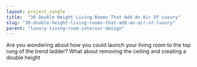 ```yaml
---
layout: project_single
title:  "30 Double Height Living Rooms That Add An Air Of Luxury"
slug: "30-double-height-living-rooms-that-add-an-air-of-luxury"
parent: "luxury-living-room-interior-design"
---
```

Are you wondering about how you could launch your living room to the top rung of the trend ladder? What about removing the ceiling and creating a double height